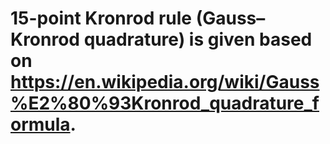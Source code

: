 # 15-point Kronrod rule (Gauss–Kronrod quadrature) is given based on https://en.wikipedia.org/wiki/Gauss%E2%80%93Kronrod_quadrature_formula.
